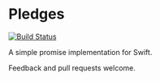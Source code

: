 # Pledges

[![Build Status](https://travis-ci.org/robertfmurdock/Pledges.svg?branch=master)](https://travis-ci.org/robertfmurdock/Pledges)

A simple promise implementation for Swift.

Feedback and pull requests welcome.
